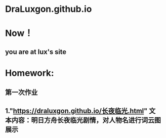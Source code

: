 # DraLuxgon.github.io
# Now！
## you are at lux's site
# Homework:
## 第一次作业
## 1."https://draluxgon.github.io/长夜临光.html" 文本内容：明日方舟长夜临光剧情，对人物名进行词云图展示
